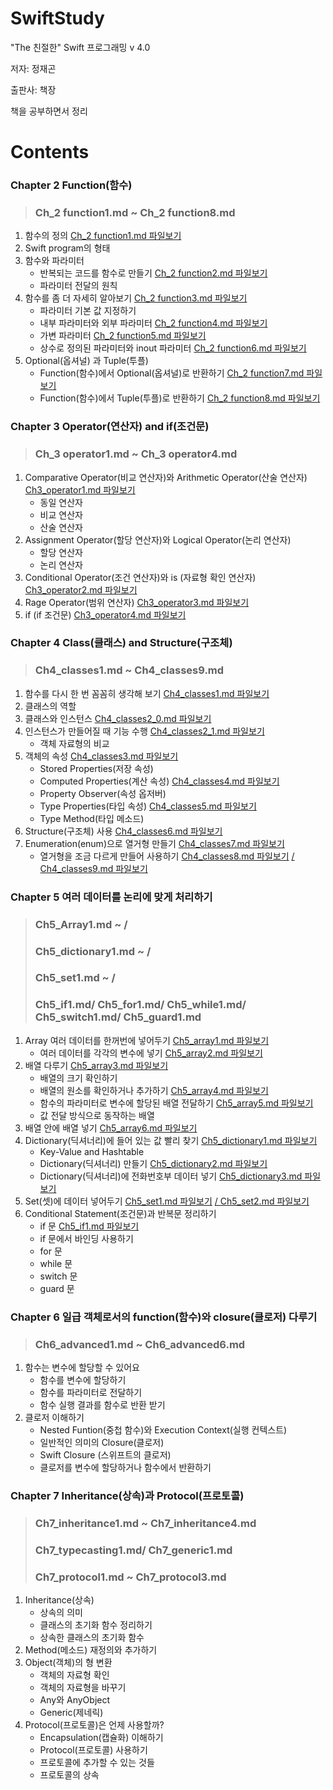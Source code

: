 # SwiftStudy
"The 친절한" Swift 프로그래밍 v 4.0 

저자: 정재곤

출판사: 책장

책을 공부하면서 정리


# Contents

### Chapter 2 Function(함수) 

> ### Ch_2 function1.md ~ Ch_2 function8.md

1. 함수의 정의   [Ch_2 function1.md 파일보기](https://github.com/ChunsuKim/SwiftStudy/blob/master/Ch2_function1.md)
2. Swift program의 형태
3. 함수와 파라미터
   - 반복되는 코드를 함수로 만들기   [Ch_2 function2.md 파일보기](https://github.com/ChunsuKim/SwiftStudy/blob/master/Ch2_function2.md)
   - 파라미터 전달의 원칙
4. 함수를 좀 더 자세히 알아보기     [Ch_2 function3.md 파일보기](https://github.com/ChunsuKim/SwiftStudy/blob/master/Ch2_function3.md)
   - 파라미터 기본 값 지정하기
   - 내부 파라미터와 외부 파라미터   [Ch_2 function4.md 파일보기](https://github.com/ChunsuKim/SwiftStudy/blob/master/Ch2_function4.md)
   - 가변 파라미터    [Ch_2 function5.md 파일보기](https://github.com/ChunsuKim/SwiftStudy/blob/master/Ch2_function5.md)
   - 상수로 정의된 파라미터와 inout 파라미터   [Ch_2 function6.md 파일보기](https://github.com/ChunsuKim/SwiftStudy/blob/master/Ch2_function6.md)
5. Optional(옵셔널) 과 Tuple(투플)
   - Function(함수)에서 Optional(옵셔널)로 반환하기 [Ch_2 function7.md 파일보기](https://github.com/ChunsuKim/SwiftStudy/blob/master/Ch2_function7.md)
   - Function(함수)에서 Tuple(투플)로 반환하기 [Ch_2 function8.md 파일보기](https://github.com/ChunsuKim/SwiftStudy/blob/master/Ch2_function8.md)



### Chapter 3 Operator(연산자) and if(조건문) 

> ### Ch_3 operator1.md ~ Ch_3 operator4.md

1. Comparative Operator(비교 연산자)와 Arithmetic Operator(산술 연산자)    [Ch3_operator1.md 파일보기](https://github.com/ChunsuKim/SwiftStudy/blob/master/Ch3_operator1.md)
   - 동일 연산자
   - 비교 연산자
   - 산술 연산자
2. Assignment Operator(할당 연산자)와 Logical Operator(논리 연산자)
   - 할당 연산자
   - 논리 연산자
3. Conditional Operator(조건 연산자)와 is (자료형 확인 연산자)    [Ch3_operator2.md 파일보기](https://github.com/ChunsuKim/SwiftStudy/blob/master/Ch3_operator2.md)
4. Rage Operator(범위 연산자)    [Ch3_operator3.md 파일보기](https://github.com/ChunsuKim/SwiftStudy/blob/master/Ch3_operator3.md)
5. if (if 조건문)  [Ch3_operator4.md 파일보기](https://github.com/ChunsuKim/SwiftStudy/blob/master/Ch3_operator4.md)



### Chapter 4 Class(클래스) and Structure(구조체)

> ### Ch4_classes1.md ~ Ch4_classes9.md

1. 함수를 다시 한 번 꼼꼼히 생각해 보기    [Ch4_classes1.md 파일보기](https://github.com/ChunsuKim/SwiftStudy/blob/master/Ch4_classes1.md)
2. 클래스의 역할  
3. 클래스와 인스턴스    [Ch4_classes2_0.md 파일보기](https://github.com/ChunsuKim/SwiftStudy/blob/master/Ch4_classes2_0.md)
4. 인스턴스가 만들어질 때 기능 수행   [Ch4_classes2_1.md 파일보기](https://github.com/ChunsuKim/SwiftStudy/blob/master/Ch4_classes2_1.md)
   - 객체 자료형의 비교
5. 객체의 속성   [Ch4_classes3.md 파일보기](https://github.com/ChunsuKim/SwiftStudy/blob/master/Ch4_classes3.md)
   - Stored Properties(저장 속성)
   - Computed Properties(계산 속성) [Ch4_classes4.md 파일보기](https://github.com/ChunsuKim/SwiftStudy/blob/master/Ch4_classes4.md)
   - Property Observer(속성 옵저버)
   - Type Properties(타입 속성) [Ch4_classes5.md 파일보기](https://github.com/ChunsuKim/SwiftStudy/blob/master/Ch4_classes5.md)
   - Type Method(타입 메소드)
6. Structure(구조체) 사용    [Ch4_classes6.md 파일보기](https://github.com/ChunsuKim/SwiftStudy/blob/master/Ch4_classes6.md)
7. Enumeration(enum)으로 열거형 만들기  [Ch4_classes7.md 파일보기](https://github.com/ChunsuKim/SwiftStudy/blob/master/Ch4_classes7.md)
   - 열거형을 조금 다르게 만들어 사용하기   [Ch4_classes8.md 파일보기](https://github.com/ChunsuKim/SwiftStudy/blob/master/Ch4_classes8.md)
   [/ Ch4_classes9.md 파일보기](https://github.com/ChunsuKim/SwiftStudy/blob/master/Ch4_classes9.md)



### Chapter 5 여러 데이터를 논리에 맞게 처리하기

> ### Ch5_Array1.md ~ / 
>
> ### Ch5_dictionary1.md ~ / 
>
> ### Ch5_set1.md ~ / 
>
> ### Ch5_if1.md/ Ch5_for1.md/ Ch5_while1.md/ Ch5_switch1.md/ Ch5_guard1.md

1. Array 여러 데이터를 한꺼번에 넣어두기  [Ch5_array1.md 파일보기](https://github.com/ChunsuKim/SwiftStudy/blob/master/Ch5_array1.md)
   - 여러 데이터를 각각의 변수에 넣기 [Ch5_array2.md 파일보기](https://github.com/ChunsuKim/SwiftStudy/blob/master/Ch5_array2.md)
2. 배열 다루기   [Ch5_array3.md 파일보기](https://github.com/ChunsuKim/SwiftStudy/blob/master/Ch5_array3.md)
   - 배열의 크기 확인하기
   - 배열의 원소를 확인하거나 추가하기 [Ch5_array4.md 파일보기](https://github.com/ChunsuKim/SwiftStudy/blob/master/Ch5_array4.md)
   - 함수의 파라미터로 변수에 할당된 배열 전달하기  [Ch5_array5.md 파일보기](https://github.com/ChunsuKim/SwiftStudy/blob/master/Ch5_array5.md)
   - 값 전달 방식으로 동작하는 배열
3. 배열 안에 배열 넣기 [Ch5_array6.md 파일보기](https://github.com/ChunsuKim/SwiftStudy/blob/master/Ch5_array6.md)
4. Dictionary(딕셔너리)에 들어 있는 값 빨리 찾기  [Ch5_dictionary1.md 파일보기](https://github.com/ChunsuKim/SwiftStudy/blob/master/Ch5_dictionary1.md)
   - Key-Value and Hashtable
   - Dictionary(딕셔너리) 만들기   [Ch5_dictionary2.md 파일보기](https://github.com/ChunsuKim/SwiftStudy/blob/master/Ch5_dictionary2.md)
   - Dictionary(딕셔너리)에 전화번호부 데이터 넣기 [Ch5_dictionary3.md 파일보기](https://github.com/ChunsuKim/SwiftStudy/blob/master/Ch5_dictionary3.md)
5. Set(셋)에 데이터 넣어두기 [Ch5_set1.md 파일보기](https://github.com/ChunsuKim/SwiftStudy/blob/master/Ch5_set1.md) [/ Ch5_set2.md 파일보기](https://github.com/ChunsuKim/SwiftStudy/blob/master/Ch5_set2.md)
6. Conditional Statement(조건문)과 반복문 정리하기
   - if 문   [Ch5_if1.md 파일보기](https://github.com/ChunsuKim/SwiftStudy/blob/master/Ch5_if1.md)
   - if 문에서 바인딩 사용하기
   - for 문
   - while 문
   - switch 문
   - guard 문



### Chapter 6 일급 객체로서의 function(함수)와 closure(클로저) 다루기 

> ### Ch6_advanced1.md ~ Ch6_advanced6.md

1. 함수는 변수에 할당할 수 있어요
   - 함수를 변수에 할당하기
   - 함수를 파라미터로 전달하기
   - 함수 실행 결과를 함수로 반환 받기
2. 클로저 이해하기
   - Nested Funtion(중첩 함수)와 Execution Context(실행 컨텍스트)
   - 일반적인 의미의 Closure(클로저)
   - Swift Closure (스위프트의 클로저)
   - 클로저를 변수에 할당하거나 함수에서 반환하기



### Chapter 7 Inheritance(상속)과 Protocol(프로토콜) 

> ### Ch7_inheritance1.md ~ Ch7_inheritance4.md 
>
> ### Ch7_typecasting1.md/ Ch7_generic1.md 
>
> ### Ch7_protocol1.md ~ Ch7_protocol3.md

1. Inheritance(상속)
   - 상속의 의미
   - 클래스의 초기화 함수 정리하기
   - 상속한 클래스의 초기화 함수
2. Method(메소드) 재정의와 추가하기
3. Object(객체)의 형 변환
   - 객체의 자료형 확인
   - 객체의 자료형을 바꾸기
   - Any와 AnyObject
   - Generic(제네릭)
4. Protocol(프로토콜)은 언제 사용할까?
   - Encapsulation(캡슐화) 이해하기
   - Protocol(프로토콜) 사용하기
   - 프로토콜에 추가할 수 있는 것들
   - 프로토콜의 상속






